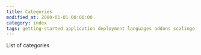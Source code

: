 ```yaml
---
title: Categories
modified_at: 2000-01-01 00:00:00
category: index
tags: getting-started application deployment languages addons scalingo changelog
---
```


List of categories
